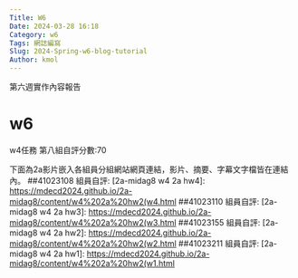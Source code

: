 ```yaml
---
Title: W6
Date: 2024-03-28 16:18
Category: w6
Tags: 網誌編寫
Slug: 2024-Spring-w6-blog-tutorial
Author: kmol
---
```


第六週實作內容報告

<!-- PELICAN_END_SUMMARY -->

# w6
w4任務
第八組自評分數:70

下面為2a影片嵌入各組員分組網站網頁連結，影片、摘要、字幕文字檔皆在連結內。
##41023108
組員自評:
[2a-midag8 w4 2a hw4]: https://mdecd2024.github.io/2a-midag8/content/w4%202a%20hw2(w4.html
##41023110
組員自評:
[2a-midag8 w4 2a hw3]: https://mdecd2024.github.io/2a-midag8/content/w4%202a%20hw2(w3.html
##41023155
組員自評:
[2a-midag8 w4 2a hw2]: 
https://mdecd2024.github.io/2a-midag8/content/w4%202a%20hw2(w2.html
##41023211
組員自評:
[2a-midag8 w4 2a hw1]: 
https://mdecd2024.github.io/2a-midag8/content/w4%202a%20hw2(w1.html



